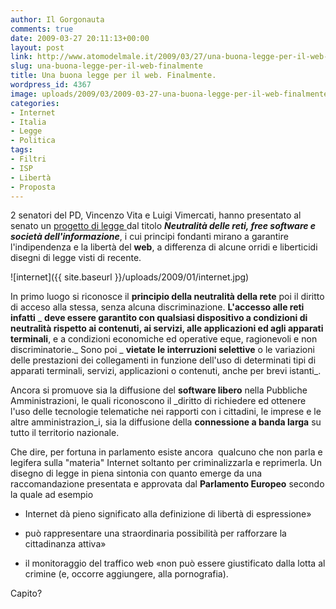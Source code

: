 ```yaml
---
author: Il Gorgonauta
comments: true
date: 2009-03-27 20:11:13+00:00
layout: post
link: http://www.atomodelmale.it/2009/03/27/una-buona-legge-per-il-web-finalmente/
slug: una-buona-legge-per-il-web-finalmente
title: Una buona legge per il web. Finalmente.
wordpress_id: 4367
image: uploads/2009/03/2009-03-27-una-buona-legge-per-il-web-finalmente.jpg
categories:
- Internet
- Italia
- Legge
- Politica
tags:
- Filtri
- ISP
- Libertà
- Proposta
---
```


2 senatori del PD, Vincenzo Vita e Luigi Vimercati, hanno presentato al senato un [progetto di legge ](http://unaleggeperlarete.wordpress.com/)dal titolo **_Neutralità delle reti, free software e società dell'informazione_**, i cui principi fondanti mirano a garantire l'indipendenza e la libertà del **web**, a differenza di alcune orridi e liberticidi disegni di legge visti di recente.

![internet]({{ site.baseurl }}/uploads/2009/01/internet.jpg)

In primo luogo si riconosce il **principio della neutralità della rete** poi il diritto di acceso alla stessa, senza alcuna discriminazione. **L'accesso alle reti infatti** _ **deve essere garantito con qualsiasi dispositivo a condizioni di neutralità rispetto ai contenuti, ai servizi, alle applicazioni ed agli apparati terminali**, e a condizioni economiche ed operative eque, ragionevoli e non discriminatorie._ Sono poi _ **vietate le interruzioni selettive** o le variazioni delle prestazioni dei collegamenti in funzione dell'uso di determinati tipi di apparati terminali, servizi, applicazioni o contenuti, anche per brevi istanti_.

Ancora si promuove sia la diffusione del **software libero** nella Pubbliche Amministrazioni, le quali riconoscono il _diritto di richiedere ed ottenere l'uso delle tecnologie telematiche nei rapporti con i cittadini, le imprese e le altre amministrazion_i, sia la diffusione della **connessione a banda larga** su tutto il territorio nazionale.

Che dire, per fortuna in parlamento esiste ancora  qualcuno che non parla e legifera sulla "materia" Internet soltanto per criminalizzarla e reprimerla. Un disegno di legge in piena sintonia con quanto emerge da una raccomandazione presentata e approvata dal **Parlamento Europeo** secondo la quale ad esempio

	
  * Internet dà pieno significato alla definizione di libertà di espressione»

	
  * può rappresentare una straordinaria possibilità per rafforzare la cittadinanza attiva»

	
  * il monitoraggio del traffico web «non può essere giustificato dalla lotta al crimine (e, occorre aggiungere, alla pornografia).

Capito?
